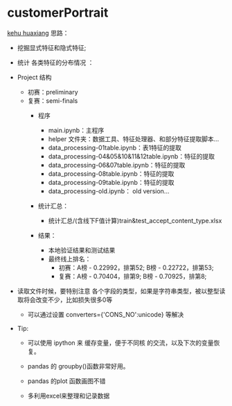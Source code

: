 # customerPortrait
[kehu huaxiang](http://www.datafountain.cn/data/science/player/competition/detail/description/242)
思路：
- 挖掘显式特征和隐式特征;
- 统计 各类特征的分布情况 ： 

- Project 结构
    - 初赛：preliminary
    - 复赛：semi-finals
        - 程序
            - main.ipynb：主程序
            - helper 文件夹：数据工具、特征处理器、和部分特征提取脚本...
            - data_processing-01table.ipynb：表1特征的提取
            - data_processing-04&05&10&11&12table.ipynb：特征的提取
            - data_processing-06&07table.ipynb：特征的提取
            - data_processing-08table.ipynb：特征的提取
            - data_processing-09table.ipynb：特征的提取
            - data_processing-old.ipynb： old version...
        - 统计汇总：
            - 统计汇总/(含线下F值计算)train&test_accept_content_type.xlsx
        
        - 结果：
            - 本地验证结果和测试结果
            - 最终线上排名：
                - 初赛：A榜 - 0.22992，排第52; B榜 - 0.22722，排第53;
                - 复赛：A榜 - 0.70404，排第9; B榜 - 0.70925，排第8;
    
- 读取文件时候，要特别注意 各个字段的类型，如果是字符串类型，被以整型读取将会改变不少，比如损失很多0等
    - 可以通过设置 converters={'CONS_NO':unicode} 等解决
    

- Tip:
    - 可以使用 ipython 来 缓存变量，便于不同核 的交流，以及下次的变量恢复。
    
    - pandas 的 groupby()函数非常好用。
    
    - pandas 的plot 函数画图不错
    
    - 多利用excel来整理和记录数据